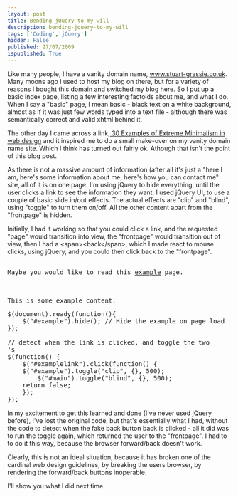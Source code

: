 ```yaml
---
layout: post
title: Bending jQuery to my will
description: bending-jquery-to-my-will
tags: ['Coding','jQuery']
hidden: False
published: 27/07/2009
ispublished: True
---
```

Like many people, I have a vanity domain name, www.stuart-grassie.co.uk. Many moons ago I used to host my blog on there, but for a variety of reasons I bought this domain and switched my blog here. So I put up a basic index page, listing a few interesting factoids about me, and what I do. When I say a "basic" page, I mean basic - black text on a white background, almost as if it was just few words typed into a text file - although there was semantically correct and valid xhtml behind it.

The other day I came across a link,<a title="30 Examples of Extreme Minimalism in web design" href="http://singlefunction.com/30-examples-of-extreme-minimalism-in-web-design/" target="_blank"> 30 Examples of Extreme Minimalism in web design</a> and it inspired me to do a small make-over on my vanity domain name site. Which I think has turned out fairly ok. Athough that isn't the point of this blog post.

As there is not a massive amount of information (after all it's just a "here I am, here's some information about me, here's how you can contact me" site, all of it is on one page. I'm using jQuery to hide everything, until the user clicks a link to see the information they want. I used jQuery UI, to use a couple of basic slide in/out effects. The actual effects are "clip" and "blind", using "toggle" to turn them on/off. All the other content apart from the "frontpage" is hidden.

Initially, I had it working so that you could click a link, and the requested "page" would transition into view, the "frontpage" would transition out of view, then I had a &lt;span&gt;&lt;back&lt;/span&gt;, which I made react to mouse clicks, using jQuery, and you could then click back to the "frontpage".
<pre lang="html">
<div id="main">
Maybe you would like to read this <a id="examplelink" href="#example">example</a> page.</div>
<div id="example">

This is some example content.</div></pre>
<pre lang="javascript">$(document).ready(function(){
    $("#example").hide(); // Hide the example on page load
});

// detect when the link is clicked, and toggle the two<div>'s
$(function() {
    $("#examplelink").click(function() {
	$("#example").toggle("clip", {}, 500);
        $("#main").toggle("blind", {}, 500);
	return false;
    });
});</pre>
In my excitement to get this learned and done (I've never used jQuery before), I've lost the original code, but that's essentially what I had, without the code to detect when the fake back button <span>back</span> is clicked - all it did was to run the toggle again, which returned the user to the "frontpage". I had to to do it this way, because the browser forward/back doesn't work.

Clearly, this is not an ideal situation, because it has broken one of the cardinal web design guidelines, by breaking the users browser, by rendering the forward/back buttons inoperable.

I'll show you what I did next time.
